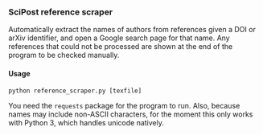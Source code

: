 ### SciPost reference scraper

Automatically extract the names of authors from references given a DOI or arXiv identifier, and open a Google search page for that name.
Any references that could not be processed are shown at the end of the program to be checked manually.

#### Usage
    
```
python reference_scraper.py [texfile]    
```

You need the `requests` package for the program to run.
Also, because names may include non-ASCII characters, for the moment this only works with Python 3, which handles unicode natively.